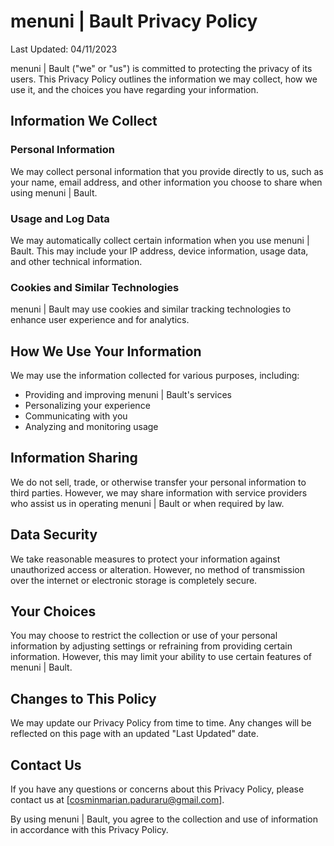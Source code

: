 # menuni | Bault Privacy Policy

Last Updated: 04/11/2023

menuni | Bault ("we" or "us") is committed to protecting the privacy of its users. This Privacy Policy outlines the information we may collect, how we use it, and the choices you have regarding your information.

## Information We Collect

### Personal Information

We may collect personal information that you provide directly to us, such as your name, email address, and other information you choose to share when using menuni | Bault.

### Usage and Log Data

We may automatically collect certain information when you use menuni | Bault. This may include your IP address, device information, usage data, and other technical information.

### Cookies and Similar Technologies

menuni | Bault may use cookies and similar tracking technologies to enhance user experience and for analytics.

## How We Use Your Information

We may use the information collected for various purposes, including:

- Providing and improving menuni | Bault's services
- Personalizing your experience
- Communicating with you
- Analyzing and monitoring usage

## Information Sharing

We do not sell, trade, or otherwise transfer your personal information to third parties. However, we may share information with service providers who assist us in operating menuni | Bault or when required by law.

## Data Security

We take reasonable measures to protect your information against unauthorized access or alteration. However, no method of transmission over the internet or electronic storage is completely secure.

## Your Choices

You may choose to restrict the collection or use of your personal information by adjusting settings or refraining from providing certain information. However, this may limit your ability to use certain features of menuni | Bault.

## Changes to This Policy

We may update our Privacy Policy from time to time. Any changes will be reflected on this page with an updated "Last Updated" date.

## Contact Us

If you have any questions or concerns about this Privacy Policy, please contact us at [cosminmarian.paduraru@gmail.com].

By using menuni | Bault, you agree to the collection and use of information in accordance with this Privacy Policy.
